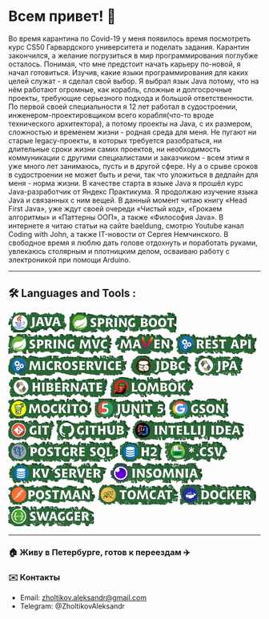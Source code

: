 # Всем привет! 👋

Во время карантина по Covid-19 у меня появилось время посмотреть курс CS50
Гарвардского университета и поделать задания. Карантин закончился, а желание
погрузиться в мир программирования поглубже осталось. Понимая, что мне предстоит
начать карьеру по-новой, я начал готовиться. Изучив, какие языки программирования для
каких целей служат - я сделал свой выбор.
Я выбрал язык Java потому, что на нём работают огромные, как корабль, сложные и
долгосрочные проекты, требующие серьезного подхода и большой ответственности. По
первой своей специальности я 12 лет работал в судостроении,
инженером-проектировщиком всего корабля(что-то вроде технического архитектора), а
потому проекты на Java, с их размером, сложностью и временем жизни - родная среда для
меня. Не пугают ни старые legacy-проекты, в которых требуется разобраться, ни длительные
сроки жизни самих проектов, ни необходимость коммуникации с другими специалистами и
заказчиком - всем этим я уже много лет занимаюсь, пусть и в другой сфере. Ну а о срыве
сроков в судостроении не может быть и речи, так что уложиться в дедлайн для меня - норма
жизни.
В качестве старта в языке Java я прошёл курс Java-разработчик от Яндекс Практикума.
Я продолжаю изучение языка Java и связанных с ним вещей.
В данный момент читаю книгу «Head First Java», уже ждут своей очереди «Чистый код»,
«Грокаем алгоритмы» и «Паттерны ООП», а также «Философия Java».
В интернете я читаю статьи на сайте baeldung, смотрю Youtube канал Coding with John, а
также IT-новости от Сергея Немчинского.
В свободное время я люблю дать голове отдохнуть и поработать руками, увлекаюсь
столярным и плотницким делом, осваиваю работу с электроникой при помощи Arduino.

---
## 🛠 Languages and Tools :

<div>
  <img src="https://github.com/Salaia/icons/blob/main/green/Java.png?raw=true" title="Java" alt="Java" height="40"/>
        <img src="https://github.com/Salaia/icons/blob/main/green/SPRING%20boot.png?raw=true" title="Spring Boot" alt="Spring Boot" height="40"/>
      <img src="https://github.com/Salaia/icons/blob/main/green/SPRING%20MVC.png?raw=true" title="Spring MVC" alt="Spring MVC" height="40"/>
      <img src="https://github.com/Salaia/icons/blob/main/green/Maven.png?raw=true" title="Apache Maven" alt="Apache Maven" height="40"/>
       <img src="https://github.com/Salaia/icons/blob/main/green/Rest%20API.png?raw=true" title="Rest API" alt="Rest API" height="40"/>
      <img src="https://github.com/Salaia/icons/blob/main/green/Microservice.png?raw=true" title="Microservice" alt="Microservice" height="40"/>
 <img src="https://github.com/Salaia/icons/blob/main/green/JDBC.png?raw=true" title="JDBC" alt="JDBC" height="40"/>
  <img src="https://github.com/Salaia/icons/blob/main/green/JPA.png?raw=true" title="JPA" alt="JPA" height="40"/>
 <img src="https://github.com/Salaia/icons/blob/main/green/Hibernate.png?raw=true" title="Hibernate" alt="Hibernate" height="40"/>
       <img src="https://github.com/Salaia/icons/blob/main/green/Lombok.png?raw=true" title="Lombok" alt="Lombok" height="40"/>
      <img src="https://github.com/Salaia/icons/blob/main/green/Mockito.png?raw=true" title="Mockito" alt="Mockito" height="40"/>
 <img src="https://github.com/Salaia/icons/blob/main/green/JUnit%205.png?raw=true" title="JUnit 5" alt="JUnit 5" height="40"/> 
 <img src="https://github.com/Salaia/icons/blob/main/green/Gson.png?raw=true" title="Gson" alt="Gson" height="40"/>
 <img src="https://github.com/Salaia/icons/blob/main/green/Git.png?raw=true" title="Git" alt="Git" height="40"/>
  <img src="https://github.com/Salaia/icons/blob/main/green/GitHub.png?raw=true" title="GitHub" alt="GitHub" height="40"/>
  <img src="https://github.com/Salaia/icons/blob/main/green/Intellij%20IDEA.png?raw=true" title="IDEA" alt="Intellij IDEA" height="40"/>
  <img src="https://github.com/Salaia/icons/blob/main/green/PostgreSQL.png?raw=true" alt="PostgreSQL" height="40"/>
 <img src="https://github.com/Salaia/icons/blob/main/green/H2.png?raw=true" title="H2" alt="H2" height="40"/>
 <img src="https://github.com/Salaia/icons/blob/main/green/CSV.png?raw=true" title="*.csv" alt="csv" height="40"/>
 <img src="https://github.com/Salaia/icons/blob/main/green/KVServer.png?raw=true" title="KVServer" alt="key value server" height="40"/>
 <img src="https://github.com/Salaia/icons/blob/main/green/Insomnia.png?raw=true" title="Insomnia" alt="Git" height="40"/>
  <img src="https://github.com/Salaia/icons/blob/main/green/Postman.png?raw=true" title="Postman" alt="Git" height="40"/>
  <img src="https://github.com/Salaia/icons/blob/main/green/Tomcat.png?raw=true" title="Tomcat" alt="Tomcat" height="40"/>
  <img src="https://github.com/Salaia/icons/blob/main/green/Docker.png?raw=true" title="Docker" alt="Docker" height="40"/>
 <img src="https://github.com/Salaia/icons/blob/main/green/Swagger.png?raw=true" title="Swagger" alt="Swagger" height="40"/>

</div>

---
### 🏠 Живу в Петербурге, готов к переездам ✈️
### ✉️ Контакты

* Email: zholtikov.aleksandr@gmail.com
* Telegram: @ZholtikovAleksandr
